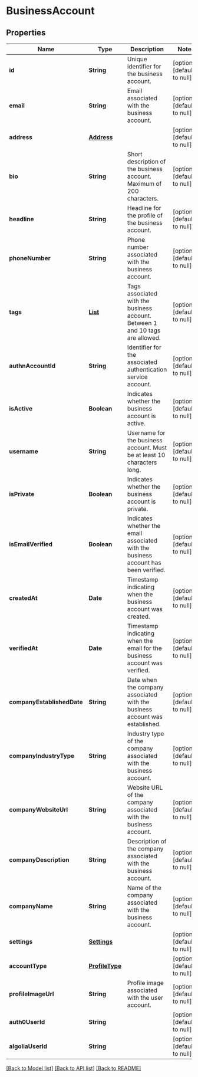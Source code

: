 # BusinessAccount
## Properties

| Name | Type | Description | Notes |
|------------ | ------------- | ------------- | -------------|
| **id** | **String** | Unique identifier for the business account. | [optional] [default to null] |
| **email** | **String** | Email associated with the business account. | [optional] [default to null] |
| **address** | [**Address**](Address.md) |  | [optional] [default to null] |
| **bio** | **String** | Short description of the business account. Maximum of 200 characters. | [optional] [default to null] |
| **headline** | **String** | Headline for the profile of the business account. | [optional] [default to null] |
| **phoneNumber** | **String** | Phone number associated with the business account. | [optional] [default to null] |
| **tags** | [**List**](Tags.md) | Tags associated with the business account. Between 1 and 10 tags are allowed. | [optional] [default to null] |
| **authnAccountId** | **String** | Identifier for the associated authentication service account. | [optional] [default to null] |
| **isActive** | **Boolean** | Indicates whether the business account is active. | [optional] [default to null] |
| **username** | **String** | Username for the business account. Must be at least 10 characters long. | [optional] [default to null] |
| **isPrivate** | **Boolean** | Indicates whether the business account is private. | [optional] [default to null] |
| **isEmailVerified** | **Boolean** | Indicates whether the email associated with the business account has been verified. | [optional] [default to null] |
| **createdAt** | **Date** | Timestamp indicating when the business account was created. | [optional] [default to null] |
| **verifiedAt** | **Date** | Timestamp indicating when the email for the business account was verified. | [optional] [default to null] |
| **companyEstablishedDate** | **String** | Date when the company associated with the business account was established. | [optional] [default to null] |
| **companyIndustryType** | **String** | Industry type of the company associated with the business account. | [optional] [default to null] |
| **companyWebsiteUrl** | **String** | Website URL of the company associated with the business account. | [optional] [default to null] |
| **companyDescription** | **String** | Description of the company associated with the business account. | [optional] [default to null] |
| **companyName** | **String** | Name of the company associated with the business account. | [optional] [default to null] |
| **settings** | [**Settings**](Settings.md) |  | [optional] [default to null] |
| **accountType** | [**ProfileType**](ProfileType.md) |  | [optional] [default to null] |
| **profileImageUrl** | **String** | Profile image associated with the user account. | [optional] [default to null] |
| **auth0UserId** | **String** |  | [optional] [default to null] |
| **algoliaUserId** | **String** |  | [optional] [default to null] |

[[Back to Model list]](../README.md#documentation-for-models) [[Back to API list]](../README.md#documentation-for-api-endpoints) [[Back to README]](../README.md)

